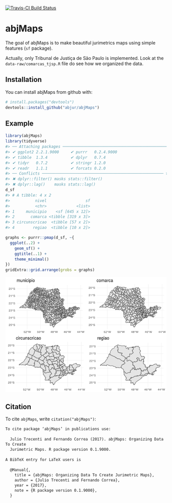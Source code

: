 
[![Travis-CI Build Status](https://travis-ci.org/abjur/abjMaps.svg?branch=master)](https://travis-ci.org/abjur/abjMaps)

abjMaps
=======

The goal of abjMaps is to make beautiful jurimetrics maps using simple features (`sf` package).

Actually, only Tribunal de Justiça de São Paulo is implemented. Look at the `data-raw/comarcas_tjsp.R` file do see how we organized the data.

Installation
------------

You can install abjMaps from github with:

``` r
# install.packages("devtools")
devtools::install_github("abjur/abjMaps")
```

Example
-------

``` r
library(abjMaps)
library(tidyverse)
#> ── Attaching packages ────────────────────────────────────────────────── tidyverse 1.2.1 ──
#> ✔ ggplot2 2.2.1.9000     ✔ purrr   0.2.4.9000
#> ✔ tibble  1.3.4          ✔ dplyr   0.7.4     
#> ✔ tidyr   0.7.2          ✔ stringr 1.2.0     
#> ✔ readr   1.1.1          ✔ forcats 0.2.0
#> ── Conflicts ───────────────────────────────────────────────────── tidyverse_conflicts() ──
#> ✖ dplyr::filter() masks stats::filter()
#> ✖ dplyr::lag()    masks stats::lag()
d_sf
#> # A tibble: 4 x 2
#>           nivel                 sf
#>           <chr>             <list>
#> 1     municipio    <sf [645 x 12]>
#> 2       comarca <tibble [319 x 3]>
#> 3 circunscricao  <tibble [57 x 2]>
#> 4        regiao  <tibble [10 x 2]>
```

``` r
graphs <- purrr::pmap(d_sf, ~{
  ggplot(..2) +        
    geom_sf() +       
    ggtitle(..1) +     
    theme_minimal() 
})
gridExtra::grid.arrange(grobs = graphs)
```

![](README-fig-1.png)

Citation
--------

To cite `abjMaps`, write `citation("abjMaps")`:

    To cite package ‘abjMaps’ in publications use:

      Julio Trecenti and Fernando Correa (2017). abjMaps: Organizing Data To Create
      Jurimetric Maps. R package version 0.1.9000.

    A BibTeX entry for LaTeX users is

      @Manual{,
        title = {abjMaps: Organizing Data To Create Jurimetric Maps},
        author = {Julio Trecenti and Fernando Correa},
        year = {2017},
        note = {R package version 0.1.9000},
      }
